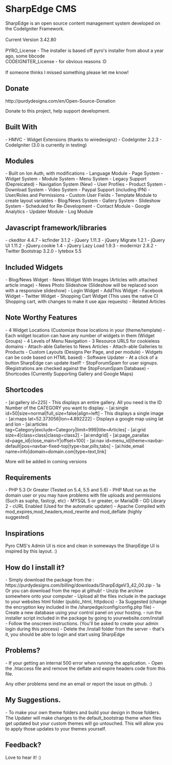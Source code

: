 <h1>SharpEdge CMS</h1>
<p>SharpEdge is an open source content management system developed on the CodeIgniter Framework.
<br /><br />
Current Version 3.42.80<br />
<br />
PYRO_License - The installer is based off pyro's installer from about a year ago, some bbcode <br />
CODEIGNITER_License - for obvious reasons :D
<br /><br />
If someone thinks I missed something please let me know!
</p>

<h2>Donate</h2>
http://purdydesigns.com/en/Open-Source-Donation
<p>Donate to this project, help support development.</p>

<h2>Built With</h2>
- HMVC
- Widget Extensions (thanks to wiredesignz)
- CodeIgniter 2.2.3
- CodeIgniter (3.0 is currently in testing)

<h2>Modules</h2>
- Built on Ion Auth, with modifications
- Language Module
- Page System
- Widget System
- Module System
- Menu System - Legacy Support (Depreicated)
- Navigation System (New)
- User Profiles
- Product System
- Download System
- Video System
- Paypal Support (including IPN)
- User/Roles and Permissions
- Custom User Fields
- Template Module to create layout variables
- Blog/News System
- Gallery System
- Slideshow System - Scheduled for Re-Development
- Contact Module
- Google Analytics
- Updater Module
- Log Module

<h2>Javascript framework/libraries</h2>
- ckeditor 4.4.7
- kcfinder 3.1.2
- jQuery 1.11.3
- jQuery Migrate 1.2.1
- jQuery UI 1.11.2
- jQuery.cookie 1.4
- jQuery Lazy Load 1.9.3
- modernizr 2.8.2
- Twitter Bootstrap 3.2.0
- lytebox 5.5

<h2>Included Widgets</h2>
- Blog/News Widget
- News Widget With Images (Articles with attached article image)
- News Photo Slideshow (Slideshow will be replaced soon with a responsive slideshow)
- Login Widget
- AddThis Widget
- Facebook Widget
- Twitter Widget
- Shopping Cart Widget (This uses the native CI Shopping cart, with changes to make it use ajax requests)
- Related Articles

<h2>Note Worthy Features</h2>
- 4 Widget Locations (Customize those locations in your (theme/template)
- Each widget location can have any number of widgets in them (Widget Groups)
- 4 Levels of Menu Navigation
- 3 Resource URLS for cookieless domains
- Attach-able Galleries to News Articles
- Attach-able Galleries to Products
- Custom Layouts (Designs Per Page, and per module)
- Widgets can be code based on HTML based)
- Software Updater - At a click of a button SharpEdge can update itself!
- StopForumSpam for user signups. (Registrations are checked against the StopForumSpam Database)
- Shortcodes (Currently Supporting Gallery and Google Maps)

<h2>Shortcodes</h2>
- [ai:gallery id=225] - This displays an entire gallery. All you need is the ID Number of the CATEGORY you want to display.
- [ai:single id=50|size=normal|full_size=false|align=left] - This displays a single image
- [ai:maps lat=52.373056|lon=4.892222] - Displays a google map using lat and lon
- [ai:articles tag=Category|exclude=Category|limit=999|title=Articles]
- [ai:grid size=4|class=class|classp=class2]
- [ai:endgrid]
- [ai:page_parallax id=page_id|close_main=Y|offset=100]
- [ai:nav id=menu_id|theme=navbar-default|pos=navbar-fixed-top|type=bar,pills,tabs]
- [ai:hide_email name=info|domain=domain.com|type=text,link]
<p>More will be added in coming versions</p>


<h2>Requirements</h2>
- PHP 5.3 Or Greater (Tested on 5.4, 5.5 and 5.6)
- PHP Must run as the domain user or you may have problems with file uploads and permissions (Such as suphp, fastcgi, etc)
- MYSQL 5 or greater, or MariaDB
- GD Library 2
- cURL Enabled (Used for the automatic updater)
- Apache Compiled with mod_expires,mod_headers,mod_rewrite and mod_deflate (highly suggested)

<h2>Inspirations</h2>
<p>Pyro CMS's Admin UI is nice and clean in someways the SharpEdge UI is inspired by this layout. :)</p>


<h2>How do I install it?</h2>
- Simply download the package from the : https://purdydesigns.com/billing/downloads/SharpEdgeV3_42_00.zip
- 1a Or you can download from the repo at github! 
- Unzip the archive somewhere onto your computer
- Upload all the files include in the package to your websites html folder (public_html, httpdocs)
- 3a Suggested (change the encryption key included in the /sharpedge/config/config.php file)
- Create a new database using your control panel on your hosting.
- run the installer script included in the package by going to yourwebsite.com/install
- Follow the onscreen instructions. (You'll be asked to create your admin login during this process)
- Delete the /install folder from the server 
- that's it, you should be able to login and start using SharpEdge

<h2>Problems?</h2>
- If your getting an internal 500 error when running the application. 
- Open the .htaccess file and remove the deflate and expire headers code from this file.

Any other problems send me an email or report the issue on github. :)

<h2>My Suggestions.</h2>
<p>- To make your own theme folders and build your design in those folders. The Updater will make changes to the default_bootstrap theme when files get updated but your custom themes will go untouched. This will allow you to apply those updates to your themes yourself.</p>

<h2>Feedback?</h2>
<p>Love to hear it! :)</p>